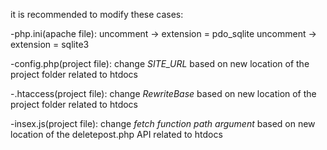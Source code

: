 it is recommended to modify these cases:

-php.ini(apache file):
uncomment -> extension = pdo_sqlite
uncomment -> extension = sqlite3

-config.php(project file):
change *SITE_URL* based on new location of the project folder related to htdocs

-.htaccess(project file):
change *RewriteBase* based on new location of the project folder related to htdocs

-insex.js(project file):
change *fetch function path argument* based on new location of the deletepost.php API related to htdocs